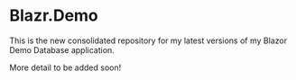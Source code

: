 # Blazr.Demo

This is the new consolidated repository for my latest versions of my Blazor Demo Database application.

More detail to be added soon!  